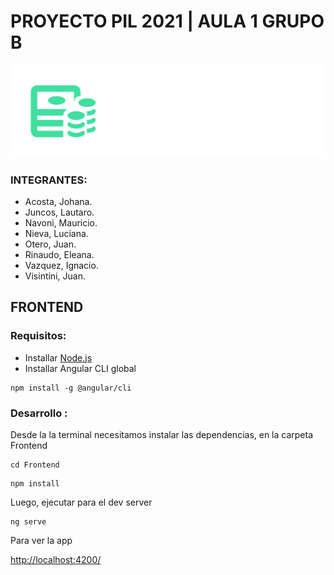 # PROYECTO PIL 2021 | AULA 1 GRUPO B

![Logo PILMONEY](Frontend/src/assets/logo/PILMONEY-logo.png)

### INTEGRANTES:

- Acosta, Johana.
- Juncos, Lautaro.
- Navoni, Mauricio.
- Nieva, Luciana.
- Otero, Juan.
- Rinaudo, Eleana.
- Vazquez, Ignacio.
- Visintini, Juan.



## FRONTEND

### Requisitos:

- Installar [Node.js](https://nodejs.org/es/)
- Installar Angular CLI global 

```
npm install -g @angular/cli
```



### Desarrollo :
Desde la la terminal necesitamos instalar las dependencias, en la carpeta Frontend
```
cd Frontend
```
```
npm install
```
 Luego, ejecutar para el dev server
```
ng serve
```

Para ver la app

[http://localhost:4200/](http://localhost:4200/)









